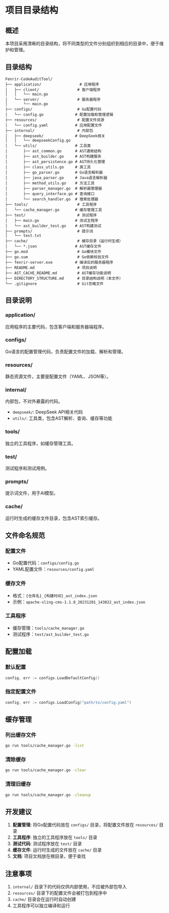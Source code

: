 # 项目目录结构

## 概述

本项目采用清晰的目录结构，将不同类型的文件分别组织到相应的目录中，便于维护和管理。

## 目录结构

```
Fenrir-CodeAuditTool/
├── application/                 # 应用程序
│   ├── client/                 # 客户端程序
│   │   └── main.go
│   └── server/                 # 服务器程序
│       └── main.go
├── configs/                    # Go配置代码
│   └── config.go              # 配置加载和管理逻辑
├── resources/                  # 配置文件资源
│   └── config.yaml            # 应用配置文件
├── internal/                   # 内部包
│   ├── deepseek/              # DeepSeek相关
│   │   └── deepseekConfig.go
│   └── utils/                 # 工具类
│       ├── ast_common.go      # AST通用结构
│       ├── ast_builder.go     # AST构建服务
│       ├── ast_persistence.go # AST持久化管理
│       ├── class_utils.go     # 类工具
│       ├── go_parser.go       # Go语言解析器
│       ├── java_parser.go     # Java语言解析器
│       ├── method_utils.go    # 方法工具
│       ├── parser_manager.go  # 解析器管理器
│       ├── query_interface.go # 查询接口
│       └── search_handler.go  # 搜索处理器
├── tools/                      # 工具程序
│   └── cache_manager.go       # 缓存管理工具
├── test/                       # 测试程序
│   ├── main.go                # 测试主程序
│   └── ast_builder_test.go    # AST构建测试
├── prompts/                    # 提示词
│   └── test.txt
├── cache/                      # 缓存目录（运行时生成）
│   └── *.json                 # AST缓存文件
├── go.mod                      # Go模块文件
├── go.sum                      # Go依赖校验文件
├── fenrir-server.exe          # 编译后的服务器程序
├── README.md                   # 项目说明
├── AST_CACHE_README.md         # AST缓存功能说明
├── DIRECTORY_STRUCTURE.md      # 目录结构说明（本文件）
└── .gitignore                  # Git忽略文件
```

## 目录说明

### application/
应用程序的主要代码，包含客户端和服务器端程序。

### configs/
Go语言的配置管理代码，负责配置文件的加载、解析和管理。

### resources/
静态资源文件，主要是配置文件（YAML、JSON等）。

### internal/
内部包，不对外暴露的代码。
- `deepseek/`: DeepSeek API相关代码
- `utils/`: 工具类，包含AST解析、查询、缓存等功能

### tools/
独立的工具程序，如缓存管理工具。

### test/
测试程序和测试用例。

### prompts/
提示词文件，用于AI模型。

### cache/
运行时生成的缓存文件目录，包含AST索引缓存。

## 文件命名规范

### 配置文件
- Go配置代码：`configs/config.go`
- YAML配置文件：`resources/config.yaml`

### 缓存文件
- 格式：`{仓库名}_{构建时间}_ast_index.json`
- 示例：`apache-sling-cms-1.1.8_20231201_143022_ast_index.json`

### 工具程序
- 缓存管理：`tools/cache_manager.go`
- 测试程序：`test/ast_builder_test.go`

## 配置加载

### 默认配置
```go
config, err := configs.LoadDefaultConfig()
```

### 指定配置文件
```go
config, err := configs.LoadConfig("path/to/config.yaml")
```

## 缓存管理

### 列出缓存文件
```bash
go run tools/cache_manager.go -list
```

### 清除缓存
```bash
go run tools/cache_manager.go -clear
```

### 清理旧缓存
```bash
go run tools/cache_manager.go -cleanup
```

## 开发建议

1. **配置管理**: 将Go配置代码放在 `configs/` 目录，将配置文件放在 `resources/` 目录
2. **工具程序**: 独立的工具程序放在 `tools/` 目录
3. **测试代码**: 测试程序放在 `test/` 目录
4. **缓存文件**: 运行时生成的文件放在 `cache/` 目录
5. **文档**: 项目文档放在根目录，便于查找

## 注意事项

1. `internal/` 目录下的代码仅供内部使用，不应被外部包导入
2. `resources/` 目录下的配置文件会被打包到程序中
3. `cache/` 目录会在运行时自动创建
4. 工具程序可以独立编译和运行 